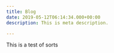 ```yaml
---
title: Blog
date: 2019-05-12T06:14:34.000+00:00
description: This is meta description.

---
```

This is a test of sorts